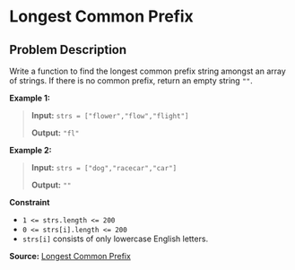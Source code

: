 # Longest Common Prefix

## Problem Description

Write a function to find the longest common prefix string amongst an array of strings.
If there is no common prefix, return an empty string `""`.

**Example 1:**

> **Input:** `strs = ["flower","flow","flight"]`
>
> **Output:** `"fl"`

**Example 2:**

> **Input:** `strs = ["dog","racecar","car"]`
>
> **Output:** `""`

**Constraint**

- `1 <= strs.length <= 200`
- `0 <= strs[i].length <= 200`
- `strs[i]` consists of only lowercase English letters.

**Source:** [Longest Common Prefix](https://leetcode.com/problems/longest-common-prefix/)
